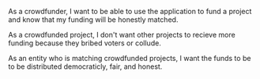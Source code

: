 As a crowdfunder, I want to be able to use the application to fund a project and know that my funding will be honestly matched.

As a crowdfunded project, I don't want other projects to recieve more funding because they bribed voters or collude.

As an entity who is matching crowdfunded projects, I want the funds to be to be distributed democraticly, fair, and honest.